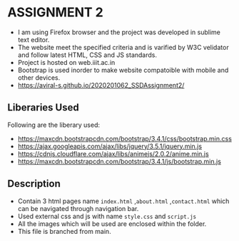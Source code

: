 # **ASSIGNMENT 2**
* I am using Firefox browser and the project was developed in sublime text editor.
* The website meet the specified criteria and is varified by W3C velidator and follow latest HTML, CSS and JS standards.
* Project is hosted on web.iiit.ac.in
* Bootstrap is used inorder to make website compatoible with mobile and other devices.
* https://aviral-s.github.io/2020201062_SSDAssignment2/

## **Liberaries Used**
Following are the liberary used:
* https://maxcdn.bootstrapcdn.com/bootstrap/3.4.1/css/bootstrap.min.css
* https://ajax.googleapis.com/ajax/libs/jquery/3.5.1/jquery.min.js
* https://cdnjs.cloudflare.com/ajax/libs/animejs/2.0.2/anime.min.js
* https://maxcdn.bootstrapcdn.com/bootstrap/3.4.1/js/bootstrap.min.js

## **Description**
* Contain 3 html pages name `index.html` ,`about.html` ,`contact.html` which can be navigated through navigation bar.
* Used external css and js with name `style.css` and `script.js`
* All the images which will be used are enclosed within the folder.
* This file is branched from main.
